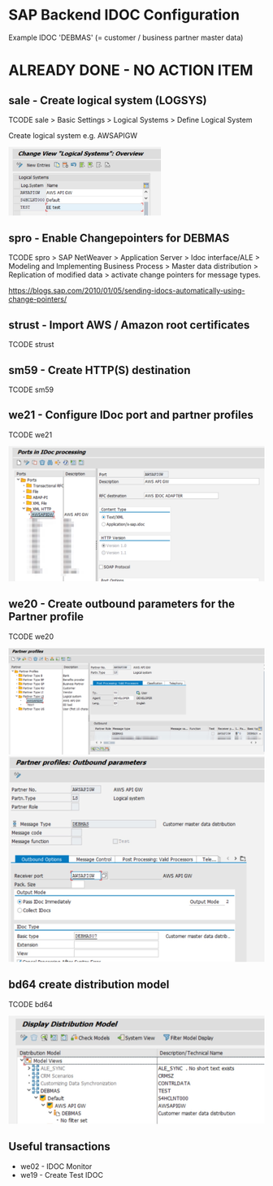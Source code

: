 # SAP Backend IDOC Configuration

Example IDOC 'DEBMAS' (= customer / business partner master data)

# ALREADY DONE - NO ACTION ITEM

## sale - Create logical system (LOGSYS)

TCODE sale > Basic Settings > Logical Systems > Define Logical System

Create logical system e.g. AWSAPIGW

<img src="../assets/be1.jpg" width="300" >

## spro - Enable Changepointers for DEBMAS

TCODE spro > SAP NetWeaver > Application Server > Idoc interface/ALE > Modeling and Implementing Business Process > Master data distribution > Replication of modified data > activate change pointers for message types.

https://blogs.sap.com/2010/01/05/sending-idocs-automatically-using-change-pointers/

## strust - Import AWS / Amazon root certificates

TCODE strust

## sm59 - Create HTTP(S) destination

TCODE sm59

## we21 - Configure IDoc port and partner profiles

TCODE we21

<img src="../assets/we21.jpg" width="600" >

## we20 - Create outbound parameters for the Partner profile

TCODE we20

<img src="../assets/we20-1.jpg" width="600" >

<img src="../assets/we20-2.jpg" width="600" >

## bd64 create distribution model

TCODE bd64

<img src="../assets/bd64.jpg" width="600" >

## Useful transactions

- we02 - IDOC Monitor
- we19 - Create Test IDOC